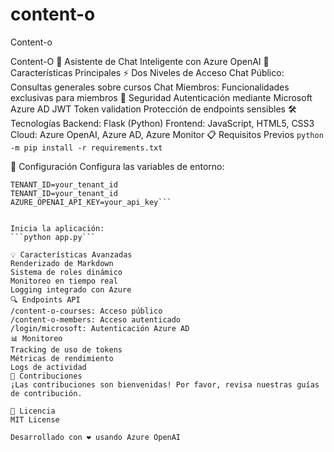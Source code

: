 # content-o
Content-o

Content-O 🤖
Asistente de Chat Inteligente con Azure OpenAI
🌟 Características Principales
⚡ Dos Niveles de Acceso
Chat Público: Consultas generales sobre cursos
Chat Miembros: Funcionalidades exclusivas para miembros
🔐 Seguridad
Autenticación mediante Microsoft Azure AD
JWT Token validation
Protección de endpoints sensibles
🛠️ Tecnologías
Backend: Flask (Python)
Frontend: JavaScript, HTML5, CSS3
Cloud: Azure OpenAI, Azure AD, Azure Monitor
📋 Requisitos Previos
```python -m pip install -r requirements.txt```


🚀 Configuración
Configura las variables de entorno:
```AZURE_CLIENT_ID=your_client_id
TENANT_ID=your_tenant_id
TENANT_ID=your_tenant_id
AZURE_OPENAI_API_KEY=your_api_key```


Inicia la aplicación:
```python app.py```

💡 Características Avanzadas
Renderizado de Markdown
Sistema de roles dinámico
Monitoreo en tiempo real
Logging integrado con Azure
🔍 Endpoints API
/content-o-courses: Acceso público
/content-o-members: Acceso autenticado
/login/microsoft: Autenticación Azure AD
📊 Monitoreo
Tracking de uso de tokens
Métricas de rendimiento
Logs de actividad
🤝 Contribuciones
¡Las contribuciones son bienvenidas! Por favor, revisa nuestras guías de contribución.

📝 Licencia
MIT License

Desarrollado con ❤️ usando Azure OpenAI
